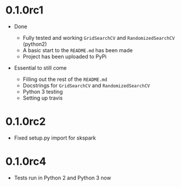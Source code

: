 # 0.1.0rc1

- Done
    - Fully tested and working `GridSearchCV` and `RandomizedSearchCV` (python2)
    - A basic start to the `README.md` has been made
    - Project has been uploaded to PyPi
    
- Essential to still come
    - Filling out the rest of the `README.md`
    - Docstrings for `GridSearchCV` and `RandomizedSearchCV`
    - Python 3 testing
    - Setting up travis

# 0.1.0rc2

- Fixed setup.py import for skspark

# 0.1.0rc4

- Tests run in Python 2 and Python 3 now
